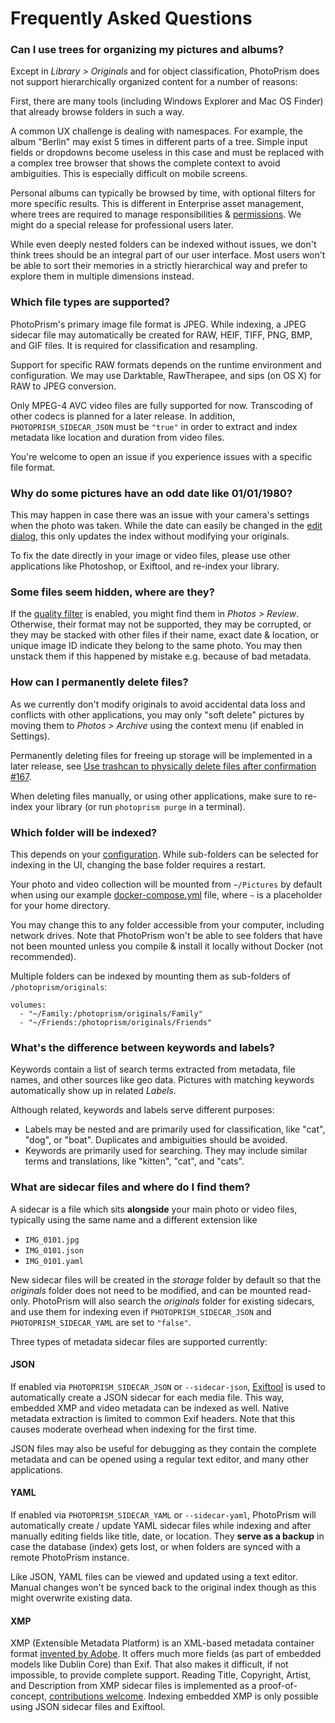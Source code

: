 # Frequently Asked Questions

### Can I use trees for organizing my pictures and albums? ###

Except in *Library > Originals* and for object classification, PhotoPrism does not
support hierarchically organized content for a number of reasons:

First, there are many tools (including Windows Explorer and Mac OS Finder) that already browse folders in such a way.

A common UX challenge is dealing with namespaces.
For example, the album "Berlin" may exist 5 times in different parts of a tree.
Simple input fields or dropdowns become useless in this case and must be replaced 
with a complex tree browser that shows the complete context to avoid ambiguities.
This is especially difficult on mobile screens.

Personal albums can typically be browsed by time, with optional filters for more specific results.
This is different in Enterprise asset management, where trees are required to manage 
responsibilities & [permissions](https://github.com/photoprism/photoprism/issues/455#issuecomment-675859270). 
We might do a special release for professional users later. 

While even deeply nested folders can be indexed without issues,
we don't think trees should be an integral part of our user interface.
Most users won't be able to sort their memories in a strictly hierarchical way 
and prefer to explore them in multiple dimensions instead.

### Which file types are supported? ###

PhotoPrism's primary image file format is JPEG.
While indexing, a JPEG sidecar file may automatically be created for RAW, HEIF, TIFF, PNG, BMP, 
and GIF files. It is required for classification and resampling.

Support for specific RAW formats depends on the runtime environment and configuration. We may use 
Darktable, RawTherapee, and sips (on OS X) for RAW to JPEG conversion.

Only MPEG-4 AVC video files are fully supported for now. Transcoding of other codecs is planned for a later release.
In addition, `PHOTOPRISM_SIDECAR_JSON` must be `"true"` in order to
extract and index metadata like location and duration from video files.

You're welcome to open an issue if you experience issues with a specific file format.

### Why do some pictures have an odd date like 01/01/1980? ###

This may happen in case there was an issue with your camera's settings when the photo was taken.
While the date can easily be changed in the [edit dialog](organize/edit.md), this only updates the index 
without modifying your originals.

To fix the date directly in your image or video files, please use other applications
like Photoshop, or Exiftool, and re-index your library.

### Some files seem hidden, where are they? ###

If the [quality filter](organize/review.md) is enabled, you might find them in *Photos > Review*. Otherwise, their
format may not be supported, they may be corrupted, or they may be stacked with other files if their name, 
exact date & location, or unique image ID indicate they belong to the same photo. You may then unstack 
them if this happened by mistake e.g. because of bad metadata.

### How can I permanently delete files? ###

As we currently don't modify originals to avoid accidental data loss and conflicts with other applications, 
you may only "soft delete" pictures by moving them to *Photos > Archive* using the context menu (if enabled in Settings).

Permanently deleting files for freeing up storage will be implemented in a later release,
see [Use trashcan to physically delete files after confirmation #167](https://github.com/photoprism/photoprism/issues/167).

When deleting files manually, or using other applications, make sure to re-index your library 
(or run `photoprism purge` in a terminal).

### Which folder will be indexed? ###

This depends on your [configuration](../getting-started/config-options.md). While sub-folders can be selected for
indexing in the UI, changing the base folder requires a restart.

Your photo and video collection will be mounted from `~/Pictures` by default when 
using our example [docker-compose.yml](../getting-started/docker-compose.md) file, 
where `~` is a placeholder for your home directory.

You may change this to any folder accessible from your computer, including network drives.
Note that PhotoPrism won't be able to see folders that have not been mounted unless you compile & install it locally
without Docker (not recommended).

Multiple folders can be indexed by mounting them as sub-folders of `/photoprism/originals`:

```
volumes:
  - "~/Family:/photoprism/originals/Family"
  - "~/Friends:/photoprism/originals/Friends"
``` 

### What's the difference between keywords and labels? ###

Keywords contain a list of search terms extracted from metadata, file names, and other sources 
like geo data. Pictures with matching keywords automatically show up in related *Labels*. 

Although related, keywords and labels serve different purposes:

* Labels may be nested and are primarily used for classification, like "cat", "dog", or "boat". 
  Duplicates and ambiguities should be avoided.
* Keywords are primarily used for searching. They may include similar terms and translations,
  like "kitten", "cat", and "cats".

### What are sidecar files and where do I find them? ###

A sidecar is a file which sits **alongside** your main photo or video files, 
typically using the same name and a different extension like 

 * `IMG_0101.jpg`
 * `IMG_0101.json`
 * `IMG_0101.yaml`

New sidecar files will be created in the *storage* folder by default so that the *originals* folder 
does not need to be modified, and can be mounted read-only.
PhotoPrism will also search the *originals* folder for existing sidecars, and use them for indexing 
even if `PHOTOPRISM_SIDECAR_JSON` and `PHOTOPRISM_SIDECAR_YAML` are set to `"false"`.

Three types of metadata sidecar files are supported currently:

#### JSON ####

If enabled via `PHOTOPRISM_SIDECAR_JSON` or `--sidecar-json`, [Exiftool](https://exiftool.org/) is used to 
automatically create a JSON sidecar for each media file. 
This way, embedded XMP and video metadata can be indexed as well. 
Native metadata extraction is limited to common Exif headers.
Note that this causes moderate overhead when indexing for the first time.

JSON files may also be useful for debugging as they contain the complete metadata and 
can be opened using a regular text editor, and many other applications.

#### YAML ####

If enabled via `PHOTOPRISM_SIDECAR_YAML` or `--sidecar-yaml`, PhotoPrism will automatically create / update 
YAML sidecar files while indexing and after manually editing fields like title, date, or location. 
They **serve as a backup** in case the database (index) gets lost, or when folders are synced with a remote 
PhotoPrism instance.

Like JSON, YAML files can be viewed and updated using a text editor.
Manual changes won't be synced back to the original index though as this might overwrite existing data.

#### XMP ####

XMP (Extensible Metadata Platform) is an XML-based metadata container format 
[invented by Adobe](https://www.adobe.com/products/xmp.html). 
It offers much more fields (as part of embedded models like Dublin Core) than Exif. 
That also makes it difficult, if not impossible, to provide complete support.
Reading Title, Copyright, Artist, and Description from XMP sidecar files is implemented as a proof-of-concept, 
[contributions welcome](https://docs.photoprism.orig/developer-guide/metadata/xmp/).
Indexing embedded XMP is only possible using JSON sidecar files and Exiftool.
